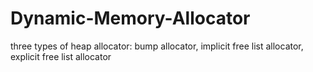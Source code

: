 # Dynamic-Memory-Allocator
three types of heap allocator: bump allocator, implicit free list allocator, explicit free list allocator

